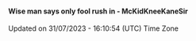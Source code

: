 #### Wise man says only fool rush in - McKidKneeKaneSir
Updated on 31/07/2023 - 16:10:54 (UTC) Time Zone
